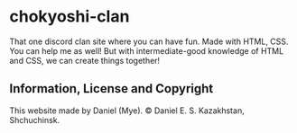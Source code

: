# chokyoshi-clan

That one discord clan site where you can have fun. Made with HTML, CSS.
You can help me as well! But with intermediate-good knowledge of HTML and CSS, we can create things together!

## Information, License and Copyright
This website made by Daniel (Mye).
© Daniel E. S. Kazakhstan, Shchuchinsk.
